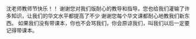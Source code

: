 沈老师教师节快乐！！
谢谢您对我们版耐心的教导和指导。您也给我们灌输了许多知识，让我们的华文水平都提高了不少
谢谢您每个华文课都耐心地教我们新东西。
如果我们没有带课本，你也不会骂我们，你会原谅我们，叫我们以后一定要记得带课本。

